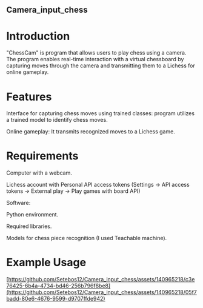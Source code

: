 ## Camera_input_chess

# Introduction

"ChessCam" is  program that allows users to play chess using a camera. The program enables real-time interaction with a virtual chessboard by capturing moves through the camera and transmitting them to a Lichess  for online gameplay.
# Features

Interface for capturing chess moves using trained classes: program utilizes a trained model to identify chess moves.

Online gameplay: It transmits recognized moves to a Lichess game.


# Requirements


Computer with a webcam.

Lichess account with Personal API access tokens (Settings -> API access tokens -> External play -> Play games with board API)


Software:

Python environment.

Required libraries.

Models for chess piece recognition (I used Teachable machine).



# Example Usage


[https://github.com/Setebos12/Camera_input_chess/assets/140965218/c3e76425-6b4a-4734-bd46-256b796f8be8](https://github.com/Setebos12/Camera_input_chess/assets/140965218/05f7badd-80e6-4676-9599-d9707ffde942)
